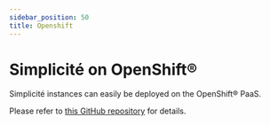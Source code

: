 ```yaml
---
sidebar_position: 50
title: Openshift
---
```


Simplicité on OpenShift&reg;
==================================

Simplicité instances can easily be deployed on the OpenShift&reg; PaaS.

Please refer to [this GitHub repository](https://github.com/simplicitesoftware/openshift-template) for details.